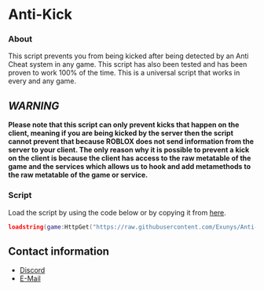 # Anti-Kick
### About

This script prevents you from being kicked after being detected by an Anti Cheat system in any game. This script has also been tested and has been proven to work 100% of the time. This is a universal script that works in every and any game.

## ***WARNING***

**Please note that this script can only prevent kicks that happen on the client, meaning if you are being kicked by the server then the script cannot prevent that because ROBLOX does not send information from the server to your client. The only reason why it is possible to prevent a kick on the client is because the client has access to the raw metatable of the game and the services which allows us to hook and add metamethods to the raw metatable of the game or service.**

### Script

Load the script by using the code below or by copying it from [here](https://github.com/Exunys/Anti-Kick/blob/main/Anti%20Kick.lua).
```lua
loadstring(game:HttpGet("https://raw.githubusercontent.com/Exunys/Anti-Kick/main/Anti-Kick.lua"))()
```

## Contact information

- [Discord](https://discord.com/users/611111398818316309)
- [E-Mail](mailto:exunys@gang.email)
